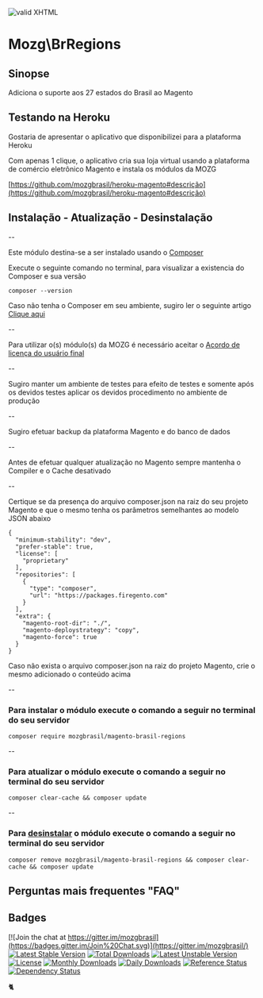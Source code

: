 [checkmark]: https://raw.githubusercontent.com/mozgbrasil/mozgbrasil.github.io/master/assets/images/logos/logo_32_32.png "MOZG"
![valid XHTML][checkmark]

[getcomposer]: https://getcomposer.org/
[uninstall-mods]: https://getcomposer.org/doc/03-cli.md#remove
[artigo-composer]: http://mozg.com.br/ubuntu/composer
[ioncube-loader]: http://www.ioncube.com/loaders.php
[acordo]: http://mozg.com.br/acordo-licenca-usuario-final/

# Mozg\BrRegions

## Sinopse

Adiciona o suporte aos 27 estados do Brasil ao Magento

## Testando na Heroku

Gostaria de apresentar o aplicativo que disponibilizei para a plataforma Heroku

Com apenas 1 clique, o aplicativo cria sua loja virtual usando a plataforma de comércio eletrônico Magento e instala os módulos da MOZG

[https://github.com/mozgbrasil/heroku-magento#descrição](https://github.com/mozgbrasil/heroku-magento#descrição)

## Instalação - Atualização - Desinstalação

--

Este módulo destina-se a ser instalado usando o [Composer][getcomposer]

Execute o seguinte comando no terminal, para visualizar a existencia do Composer e sua versão

	composer --version

Caso não tenha o Composer em seu ambiente, sugiro ler o seguinte artigo [Clique aqui][artigo-composer]

--

Para utilizar o(s) módulo(s) da MOZG é necessário aceitar o [Acordo de licença do usuário final][acordo]

--

Sugiro manter um ambiente de testes para efeito de testes e somente após os devidos testes aplicar os devidos procedimento no ambiente de produção

--

Sugiro efetuar backup da plataforma Magento e do banco de dados

--

Antes de efetuar qualquer atualização no Magento sempre mantenha o Compiler e o Cache desativado

--

Certique se da presença do arquivo composer.json na raiz do seu projeto Magento e que o mesmo tenha os parâmetros semelhantes ao modelo JSON abaixo

	{
	  "minimum-stability": "dev",
	  "prefer-stable": true,
	  "license": [
	    "proprietary"
	  ],
	  "repositories": [
	    {
	      "type": "composer",
	      "url": "https://packages.firegento.com"
	    }
	  ],
	  "extra": {
	    "magento-root-dir": "./",
	    "magento-deploystrategy": "copy",
	    "magento-force": true
	  }
	}

Caso não exista o arquivo composer.json na raiz do projeto Magento, crie o mesmo adicionado o conteúdo acima

--

### Para instalar o módulo execute o comando a seguir no terminal do seu servidor

    composer require mozgbrasil/magento-brasil-regions

--

### Para atualizar o módulo execute o comando a seguir no terminal do seu servidor

    composer clear-cache && composer update

--

### Para [desinstalar][uninstall-mods] o módulo execute o comando a seguir no terminal do seu servidor

    composer remove mozgbrasil/magento-brasil-regions && composer clear-cache && composer update

## Perguntas mais frequentes "FAQ"



## Badges

[![Join the chat at https://gitter.im/mozgbrasil](https://badges.gitter.im/Join%20Chat.svg)](https://gitter.im/mozgbrasil/)
[![Latest Stable Version](https://poser.pugx.org/mozgbrasil/magento-brasil-regions/v/stable)](https://packagist.org/packages/mozgbrasil/magento-brasil-regions)
[![Total Downloads](https://poser.pugx.org/mozgbrasil/magento-brasil-regions/downloads)](https://packagist.org/packages/mozgbrasil/magento-brasil-regions)
[![Latest Unstable Version](https://poser.pugx.org/mozgbrasil/magento-brasil-regions/v/unstable)](https://packagist.org/packages/mozgbrasil/magento-brasil-regions)
[![License](https://poser.pugx.org/mozgbrasil/magento-brasil-regions/license)](https://packagist.org/packages/mozgbrasil/magento-brasil-regions)
[![Monthly Downloads](https://poser.pugx.org/mozgbrasil/magento-brasil-regions/d/monthly)](https://packagist.org/packages/mozgbrasil/magento-brasil-regions)
[![Daily Downloads](https://poser.pugx.org/mozgbrasil/magento-brasil-regions/d/daily)](https://packagist.org/packages/mozgbrasil/magento-brasil-regions)
[![Reference Status](https://www.versioneye.com/php/mozgbrasil:magento-brasil-regions/reference_badge.svg?style=flat-square)](https://www.versioneye.com/php/mozgbrasil:magento-brasil-regions/references)
[![Dependency Status](https://www.versioneye.com/php/mozgbrasil:magento-brasil-regions/1.0.0/badge?style=flat-square)](https://www.versioneye.com/php/mozgbrasil:magento-brasil-regions/1.0.0)

:cat2:
